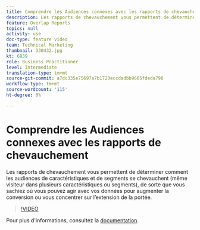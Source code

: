 ```yaml
---
title: Comprendre les Audiences connexes avec les rapports de chevauchement
description: Les rapports de chevauchement vous permettent de déterminer comment les audiences de caractéristiques et de segments se chevauchent (même visiteur dans plusieurs caractéristiques ou segments), de sorte que vous sachiez où vous pouvez agir avec vos données pour augmenter la conversion ou vous concentrer sur l’extension de la portée.
feature: Overlap Reports
topics: null
activity: use
doc-type: feature video
team: Technical Marketing
thumbnail: 330432.jpg
kt: 6839
role: Business Practitioner
level: Intermediate
translation-type: tm+mt
source-git-commit: a7dc335e75697a7b1720eccdadbb9605fdeda798
workflow-type: tm+mt
source-wordcount: '115'
ht-degree: 0%

---
```



# Comprendre les Audiences connexes avec les rapports de chevauchement

Les rapports de chevauchement vous permettent de déterminer comment les audiences de caractéristiques et de segments se chevauchent (même visiteur dans plusieurs caractéristiques ou segments), de sorte que vous sachiez où vous pouvez agir avec vos données pour augmenter la conversion ou vous concentrer sur l’extension de la portée.

>[!VIDEO](https://video.tv.adobe.com/v/330432/?quality=12&learn=on)

Pour plus d&#39;informations, consultez la [documentation](https://experienceleague.adobe.com/docs/audience-manager/user-guide/reporting/interactive-and-overlap-reports/dynamic-reports.html#reporting).

